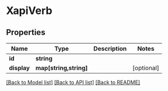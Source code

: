 # XapiVerb

## Properties
Name | Type | Description | Notes
------------ | ------------- | ------------- | -------------
**id** | **string** |  | 
**display** | **map[string,string]** |  | [optional] 

[[Back to Model list]](../README.md#documentation-for-models) [[Back to API list]](../README.md#documentation-for-api-endpoints) [[Back to README]](../README.md)


